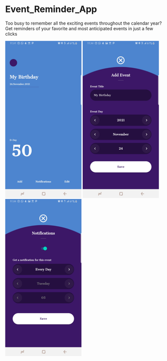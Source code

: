 # Event_Reminder_App
Too busy to remember all the exciting events throughout the calendar year? Get reminders of your favorite and most anticipated events in just a few clicks


<img src="Screenshot_20211005-232156_Event Reminder.jpg" height=500 />


<img src="Screenshot_20211005-232212_Event Reminder.jpg" height=500 />


<img src="Screenshot_20211005-232236_Event Reminder.jpg" height=500 />
